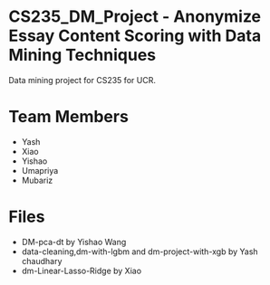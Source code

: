 # CS235_DM_Project - Anonymize Essay Content Scoring with Data Mining Techniques  
Data mining project for CS235 for UCR. 

# Team Members   
* Yash
* Xiao
* Yishao
* Umapriya
* Mubariz


# Files   
* DM-pca-dt by Yishao Wang
* data-cleaning,dm-with-lgbm and dm-project-with-xgb by Yash chaudhary
* dm-Linear-Lasso-Ridge by Xiao

